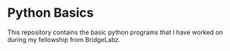 # Python Basics

This repository contains the basic python programs that I have worked on during my fellowship from BridgeLabz.

